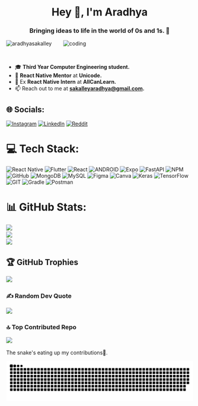 <div>
  <h1 align="center">Hey 👋, I'm Aradhya</h1>
  <h3 align="center">Bringing ideas to life in the world of 0s and 1s. 🌟</h3>

  <img align="right" alt="coding" width="350" src="https://github.com/aradhyasakalley/aradhyasakalley/assets/102210237/018f1c21-f920-4179-a132-2f1b0eb3a834">

  <p align="left">
    <img src="https://komarev.com/ghpvc/?username=aradhyasakalley&label=Profile%20views&color=0e75b6&style=flat"
      alt="aradhyasakalley" />
  </p>

  <br>

  - 🎓 **Third Year Computer Engineering student.**
  - 🚀 **React Native Mentor** at **Unicode.**
  - 💼 Ex **React Native Intern** at **AllCanLearn.**
  - 📫 Reach out to me at **sakalleyaradhya@gmail.com.**

  ## 🌐 Socials:
  [![Instagram](https://img.shields.io/badge/Instagram-%23E4405F.svg?logo=Instagram&logoColor=white)](https://instagram.com/aradhyasakalley) [![LinkedIn](https://img.shields.io/badge/LinkedIn-%230077B5.svg?logo=linkedin&logoColor=white)](https://linkedin.com/in/aradhyasakalley) [![Reddit](https://img.shields.io/badge/Reddit-%23FF4500.svg?logo=Reddit&logoColor=white)](https://reddit.com/user/sakalleyaradhya)

  # 💻 Tech Stack:
  ![React Native](https://img.shields.io/badge/react_native-%2320232a.svg?style=for-the-badge&logo=react&logoColor=%2361DAFB) ![Flutter](https://img.shields.io/badge/Flutter-%2302569B.svg?style=for-the-badge&logo=Flutter&logoColor=white) ![React](https://img.shields.io/badge/react-%2320232a.svg?style=for-the-badge&logo=react&logoColor=%2361DAFB) ![ANDROID](https://img.shields.io/badge/android-%2320232a.svg?style=for-the-badge&logo=android&logoColor=%a4c639) ![Expo](https://img.shields.io/badge/expo-1C1E24?style=for-the-badge&logo=expo&logoColor=#D04A37) ![FastAPI](https://img.shields.io/badge/FastAPI-005571?style=for-the-badge&logo=fastapi) ![NPM](https://img.shields.io/badge/NPM-%23000000.svg?style=for-the-badge&logo=npm&logoColor=white) ![GitHub](https://img.shields.io/badge/GitHub-%23121011.svg?style=for-the-badge&logo=github&logoColor=white) ![MongoDB](https://img.shields.io/badge/MongoDB-%234ea94b.svg?style=for-the-badge&logo=mongodb&logoColor=white) ![MySQL](https://img.shields.io/badge/mysql-%2300f.svg?style=for-the-badge&logo=mysql&logoColor=white) ![Figma](https://img.shields.io/badge/figma-%23F24E1E.svg?style=for-the-badge&logo=figma&logoColor=white) ![Canva](https://img.shields.io/badge/Canva-%2300C4CC.svg?style=for-the-badge&logo=Canva&logoColor=white) ![Keras](https://img.shields.io/badge/Keras-%23D00000.svg?style=for-the-badge&logo=Keras&logoColor=white) ![TensorFlow](https://img.shields.io/badge/TensorFlow-%23FF6F00.svg?style=for-the-badge&logo=TensorFlow&logoColor=white) ![GIT](https://img.shields.io/badge/Git-fc6d26?style=for-the-badge&logo=git&logoColor=white) ![Gradle](https://img.shields.io/badge/Gradle-02303A.svg?style=for-the-badge&logo=Gradle&logoColor=white) ![Postman](https://img.shields.io/badge/Postman-FF6C37?style=for-the-badge&logo=postman&logoColor=white)

  # 📊 GitHub Stats:
  ![](https://github-readme-stats.vercel.app/api?username=aradhyasakalley&theme=midnight-purple&hide_border=false&include_all_commits=true&count_private=true)<br/>
  ![](https://github-readme-streak-stats.herokuapp.com/?user=aradhyasakalley&theme=midnight-purple&hide_border=false)<br/>
  ![](https://github-readme-stats.vercel.app/api/top-langs/?username=aradhyasakalley&theme=midnight-purple&hide_border=false&include_all_commits=true&count_private=true&layout=compact)

  ## 🏆 GitHub Trophies
  ![](https://github-profile-trophy.vercel.app/?username=aradhyasakalley&theme=juicyfresh&no-frame=false&no-bg=false&margin-w=4)

  ### ✍️ Random Dev Quote
  ![](https://quotes-github-readme.vercel.app/api?type=vetical&theme=tokyonight)

  ### 🔝 Top Contributed Repo
  ![](https://github-contributor-stats.vercel.app/api?username=aradhyasakalley&limit=5&theme=dark&combine_all_yearly_contributions=true)

  The snake's eating up my contributions🐍.
  <p align="center">
    <img  src="https://raw.githubusercontent.com/Elanza-48/Elanza-48/main/resources/img/github-contribution-grid-snake.svg"
      alt="example" />
  </p>
  <br>

  <p align="left"> <a href="https://twitter.com/" target="blank"><img
        src="https://img.shields.io/twitter/follow/?logo=twitter&style=for-the-badge&theme=nightowl" alt="" /></a> </p>
</div>

